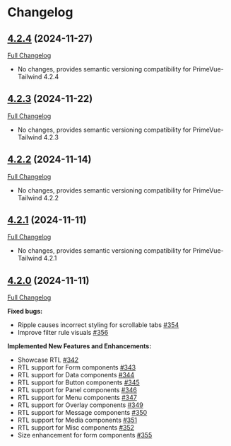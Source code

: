 # Changelog

## [4.2.4](https://github.com/primefaces/primevue-tailwind/tree/4.2.4) (2024-11-27)

[Full Changelog](https://github.com/primefaces/primevue/compare/4.2.3...4.2.4)

-   No changes, provides semantic versioning compatibility for PrimeVue-Tailwind 4.2.4

## [4.2.3](https://github.com/primefaces/primevue-tailwind/tree/4.2.3) (2024-11-22)

[Full Changelog](https://github.com/primefaces/primevue/compare/4.2.2...4.2.3)

-   No changes, provides semantic versioning compatibility for PrimeVue-Tailwind 4.2.3

## [4.2.2](https://github.com/primefaces/primevue-tailwind/tree/4.2.2) (2024-11-14)

[Full Changelog](https://github.com/primefaces/primevue/compare/4.2.1...4.2.2)

-   No changes, provides semantic versioning compatibility for PrimeVue-Tailwind 4.2.2

## [4.2.1](https://github.com/primefaces/primevue-tailwind/tree/4.2.1) (2024-11-11)

[Full Changelog](https://github.com/primefaces/primevue/compare/4.2.0...4.2.1)

-   No changes, provides semantic versioning compatibility for PrimeVue-Tailwind 4.2.1

## [4.2.0](https://github.com/primefaces/primevue-tailwind/tree/4.2.0) (2024-11-11)

[Full Changelog](https://github.com/primefaces/primevue/compare/4.1.1-rc.1...4.2.0)

**Fixed bugs:**

-   Ripple causes incorrect styling for scrollable tabs [\#354](https://github.com/primefaces/primevue/issues/354)
-   Improve filter rule visuals [\#356](https://github.com/primefaces/primevue/issues/356)

**Implemented New Features and Enhancements:**

-   Showcase RTL [\#342](https://github.com/primefaces/primevue/issues/342)
-   RTL support for Form components [\#343](https://github.com/primefaces/primevue/issues/343)
-   RTL support for Data components [\#344](https://github.com/primefaces/primevue/issues/344)
-   RTL support for Button components [\#345](https://github.com/primefaces/primevue/issues/345)
-   RTL support for Panel components [\#346](https://github.com/primefaces/primevue/issues/346)
-   RTL support for Menu components [\#347](https://github.com/primefaces/primevue/issues/347)
-   RTL support for Overlay components [\#349](https://github.com/primefaces/primevue/issues/349)
-   RTL support for Message components [\#350](https://github.com/primefaces/primevue/issues/350)
-   RTL support for Media components [\#351](https://github.com/primefaces/primevue/issues/351)
-   RTL support for Misc components [\#352](https://github.com/primefaces/primevue/issues/352)
-   Size enhancement for form components [\#355](https://github.com/primefaces/primevue/issues/355)
